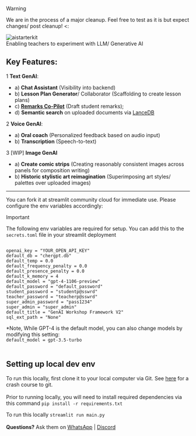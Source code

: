 > [!WARNING]  
> We are in the process of a major cleanup. Feel free to test as it is but expect changes/ post cleanup! <:

![aistarterkit](https://github.com/String-sg/ai-starter-kit/assets/44336310/9379ce87-b737-4c74-afa8-24dae23d16cc)
<br>Enabling teachers to experiment with LLM/ Generative AI 


## Key Features:

1 **Text GenAI**:
- a) **Chat Assistant** (Visibility into backend)
- b) **Lesson Plan Generator**/ Collaborator (Scaffolding to create lesson plans)
- c) **[Remarks Co-Pilot](https://remarkscopilot.vercel.app/)** (Draft student remarks); 
- d) **Semantic search** on uploaded documents via [LanceDB](https://lancedb.com/)

2 **Voice GenAI**:
- a) **Oral coach** (Personalized feedback based on audio input)
- b) **Transcription** (Speech-to-text)

3 [WIP] **Image GenAI**
- a) **Create comic strips** (Creating reasonably consistent images across panels for composition writing)
- b) **Historic stylistic art reimagination** (Superimposing art styles/ palettes over uploaded images)

---

You can fork it at streamlit community cloud for immediate use. Please configure the env variables accordingly:

> [!IMPORTANT]  
> The following env variables are required for setup. You can add this to the `secrets.toml` file in your streamlit deployment

```

openai_key = "YOUR_OPEN_API_KEY"
default_db = "chergpt.db"
default_temp = 0.0
default_frequency_penalty = 0.0
default_presence_penalty = 0.0
default_k_memory = 4
default_model = "gpt-4-1106-preview"
default_password = "default_password"
student_password = "studentp@sswrd"
teacher_password = "teacherp@sswrd"
super_admin_password = "pass1234"
super_admin = "super_admin"
default_title = "GenAI Workshop Framework V2"
sql_ext_path = "None"
```

*Note, While GPT-4 is the default model, you can also change models by modifying this setting:<br>
`default_model = gpt-3.5-turbo`
<br><br>

## Setting up local dev env

To run this locally, first clone it to your local computer via Git. See [here](https://teachertech.beehiiv.com/p/git-for-beginners) for a crash course to git.
<br><br>
Prior to running locally, you will need to install required dependencies via this command
`pip install -r requirements.txt`

To run this locally
`streamlit run main.py`
<br><br>
**Questions?** Ask them on [WhatsApp](https://chat.whatsapp.com/LTNrg30pSil6vuq4zpnhc2) | [Discord](https://discord.gg/dYKVqzfdNH)
